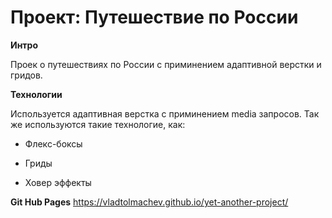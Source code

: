 # Проект: Путешествие по России

**Интро**

Проек о путешествиях по России с приминением адаптивной верстки и гридов.

**Технологии**

Используется адаптивная верстка с приминением media запросов. Так же используются такие технологие, как:

- Флекс-боксы

- Гриды

- Ховер эффекты

**Git Hub Pages**
https://vladtolmachev.github.io/yet-another-project/
